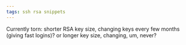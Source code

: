 ```yaml
---
tags: ssh rsa snippets
---
```


Currently torn: shorter RSA key size, changing keys every few months (giving fast logins)? or longer key size, changing, um, never?
